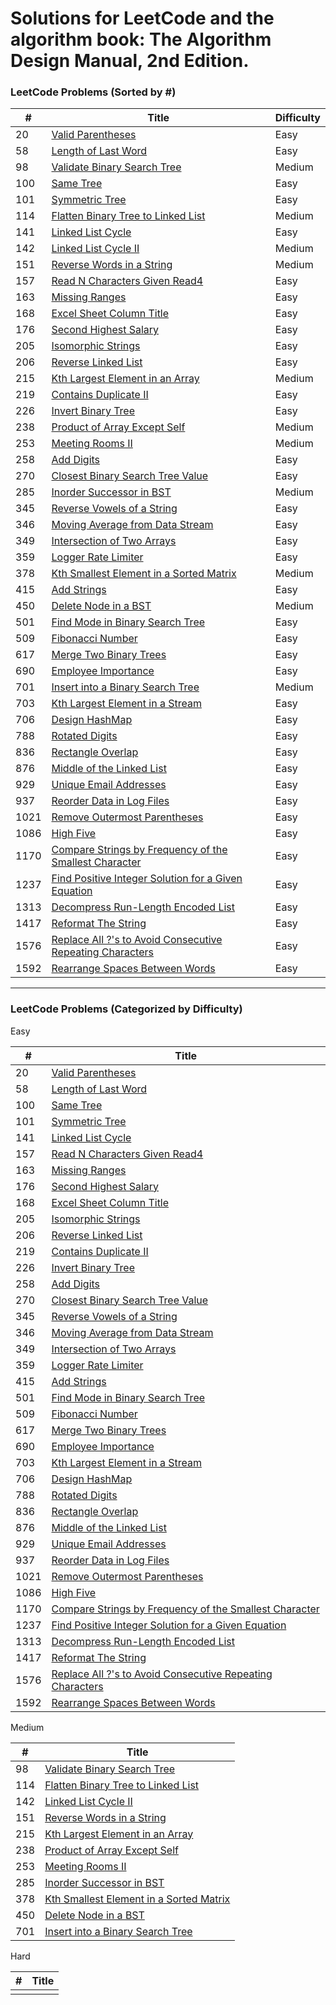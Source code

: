 <h1>Solutions for LeetCode and the algorithm book: The Algorithm Design Manual, 2nd Edition.</h1>

<h3>LeetCode Problems (Sorted by #)</h3>

| #	| Title	| Difficulty |
| --- | --- | --- |
| 20 | [Valid Parentheses](https://github.com/foxfromworld/Coding-Interview-Preparation-with-LeetCode-and-An-Algorithm-Book/blob/main/LeetCode_Solutions/20.%20Valid%20Parentheses.py "link") | Easy
| 58 | [Length of Last Word](https://github.com/foxfromworld/LeetCode-and-Algorithm/blob/main/LeetCode_Solutions/58.%20Length%20of%20Last%20Word.py "link") | Easy
| 98 | [Validate Binary Search Tree](https://github.com/foxfromworld/Coding-Interview-Preparation-with-LeetCode-and-An-Algorithm-Book/blob/main/LeetCode_Solutions/98.%20Validate%20Binary%20Search%20Tree.py "link") | Medium
| 100 | [Same Tree](https://github.com/foxfromworld/LeetCode-and-Algorithm/blob/main/LeetCode_Solutions/100.%20Same%20Tree.py "link") | Easy
| 101 | [Symmetric Tree](https://github.com/foxfromworld/LeetCode-and-Algorithm/blob/main/LeetCode_Solutions/101.%20Symmetric%20Tree.py "link") | Easy
| 114 | [Flatten Binary Tree to Linked List](https://github.com/foxfromworld/LeetCode-and-Algorithm/blob/main/LeetCode_Solutions/114.%20Flatten%20Binary%20Tree%20to%20Linked%20List.py "link") | Medium
| 141 | [Linked List Cycle](https://github.com/foxfromworld/LeetCode-and-Algorithm/blob/main/LeetCode_Solutions/141.%20Linked%20List%20Cycle.py "link") | Easy
| 142 | [Linked List Cycle II](https://github.com/foxfromworld/LeetCode-and-Algorithm/blob/main/LeetCode_Solutions/142.%20Linked%20List%20Cycle%20II.py "link") | Medium
| 151 | [Reverse Words in a String](https://github.com/foxfromworld/LeetCode-and-Algorithm/blob/main/LeetCode_Solutions/151.%20Reverse%20Words%20in%20a%20String.py "link") |  Medium
| 157 | [Read N Characters Given Read4](https://github.com/foxfromworld/Coding-Interview-Preparation-with-LeetCode-and-An-Algorithm-Book/blob/main/LeetCode_Solutions/157.%20Read%20N%20Characters%20Given%20Read4.py "link") | Easy
| 163 | [Missing Ranges](https://github.com/foxfromworld/Coding-Interview-Preparation-with-LeetCode-and-An-Algorithm-Book/blob/main/LeetCode_Solutions/163.%20Missing%20Ranges.py "link") | Easy
| 168 | [Excel Sheet Column Title](https://github.com/foxfromworld/LeetCode-and-Algorithm/blob/main/LeetCode_Solutions/168.%20Excel%20Sheet%20Column%20Title.py "link") | Easy
| 176 | [Second Highest Salary](https://github.com/foxfromworld/LeetCode-and-Algorithm/blob/main/LeetCode_Solutions/176.%20Second%20Highest%20Salary.MYSQL "link") | Easy
| 205 | [Isomorphic Strings](https://github.com/foxfromworld/LeetCode-and-Algorithm/blob/main/LeetCode_Solutions/205.%20Isomorphic%20Strings.py "link") | Easy
| 206 | [Reverse Linked List](https://github.com/foxfromworld/Coding-Interview-Preparation-with-LeetCode-and-An-Algorithm-Book/blob/main/LeetCode_Solutions/206.%20Reverse%20Linked%20List.py "link") | Easy
| 215 | [Kth Largest Element in an Array](https://github.com/foxfromworld/Coding-Interview-Preparation-with-LeetCode-and-An-Algorithm-Book/blob/main/LeetCode_Solutions/215.%20Kth%20Largest%20Element%20in%20an%20Array.py "link") | Medium
| 219 | [Contains Duplicate II](https://github.com/foxfromworld/LeetCode-and-Algorithm/blob/main/LeetCode_Solutions/219.%20Contains%20Duplicate%20II.py "link") | Easy
| 226 | [Invert Binary Tree](https://github.com/foxfromworld/Coding-Interview-Preparation-with-LeetCode-and-An-Algorithm-Book/blob/main/LeetCode_Solutions/226.%20Invert%20Binary%20Tree.py "link") | Easy
| 238 | [Product of Array Except Self](https://github.com/foxfromworld/LeetCode-and-Algorithm/blob/main/LeetCode_Solutions/238.%20Product%20of%20Array%20Except%20Self.py "link") | Medium
| 253 | [Meeting Rooms II](https://github.com/foxfromworld/Coding-Interview-Preparation-with-LeetCode-and-An-Algorithm-Book/blob/main/LeetCode_Solutions/253.%20Meeting%20Rooms%20II.py "link") | Medium
| 258 | [Add Digits](https://github.com/foxfromworld/LeetCode-and-Algorithm/blob/main/LeetCode_Solutions/258.%20Add%20Digits.py "link") | Easy
| 270 | [Closest Binary Search Tree Value](https://github.com/foxfromworld/Coding-Interview-Preparation-with-LeetCode-and-An-Algorithm-Book/blob/main/LeetCode_Solutions/270.%20Closest%20Binary%20Search%20Tree%20Value.py "link") | Easy
| 285 | [Inorder Successor in BST](https://github.com/foxfromworld/Coding-Interview-Preparation-with-LeetCode-and-An-Algorithm-Book/blob/main/LeetCode_Solutions/285.%20Inorder%20Successor%20in%20BST.py "link") | Medium
| 345 | [Reverse Vowels of a String](https://github.com/foxfromworld/LeetCode-and-Algorithm/blob/main/LeetCode_Solutions/345.%20Reverse%20Vowels%20of%20a%20String.py "link") | Easy
| 346 | [Moving Average from Data Stream](https://github.com/foxfromworld/Coding-Interview-Preparation-with-LeetCode-and-An-Algorithm-Book/blob/main/LeetCode_Solutions/346.%20Moving%20Average%20from%20Data%20Stream.py "link") | Easy
| 349 | [Intersection of Two Arrays](https://github.com/foxfromworld/Coding-Interview-Preparation-with-LeetCode-and-An-Algorithm-Book/blob/main/LeetCode_Solutions/349.%20Intersection%20of%20Two%20Arrays.py "link") | Easy
| 359 | [Logger Rate Limiter](https://github.com/foxfromworld/Coding-Interview-Preparation-with-LeetCode-and-An-Algorithm-Book/blob/main/LeetCode_Solutions/359.%20Logger%20Rate%20Limiter.py "link") | Easy
| 378 | [Kth Smallest Element in a Sorted Matrix](https://github.com/foxfromworld/Coding-Interview-Preparation-with-LeetCode-and-An-Algorithm-Book/blob/main/LeetCode_Solutions/378.%20Kth%20Smallest%20Element%20in%20a%20Sorted%20Matrix.py "link") | Medium
| 415 | [Add Strings](https://github.com/foxfromworld/Coding-Interview-Preparation-with-LeetCode-and-An-Algorithm-Book/blob/main/LeetCode_Solutions/415.%20Add%20Strings.py "link") | Easy
| 450 | [Delete Node in a BST](https://github.com/foxfromworld/Coding-Interview-Preparation-with-LeetCode-and-An-Algorithm-Book/blob/main/LeetCode_Solutions/450.%20Delete%20Node%20in%20a%20BST.py "link") | Medium
| 501 | [Find Mode in Binary Search Tree](https://github.com/foxfromworld/LeetCode-and-Algorithm/blob/main/LeetCode_Solutions/501.%20Find%20Mode%20in%20Binary%20Search%20Tree.py "link") | Easy
| 509 | [Fibonacci Number](https://github.com/foxfromworld/LeetCode-and-Algorithm/blob/main/LeetCode_Solutions/509.%20Fibonacci%20Number.py "link") | Easy
| 617 | [Merge Two Binary Trees](https://github.com/foxfromworld/LeetCode-and-Algorithm/blob/main/LeetCode_Solutions/617.%20Merge%20Two%20Binary%20Trees.py "link") | Easy
| 690 | [Employee Importance](https://github.com/foxfromworld/Coding-Interview-Preparation-with-LeetCode-and-An-Algorithm-Book/blob/main/LeetCode_Solutions/690.%20Employee%20Importance.py "link") | Easy
| 701 | [Insert into a Binary Search Tree](https://github.com/foxfromworld/Coding-Interview-Preparation-with-LeetCode-and-An-Algorithm-Book/blob/main/LeetCode_Solutions/701.%20Insert%20into%20a%20Binary%20Search%20Tree.py "link") | Medium
| 703 | [Kth Largest Element in a Stream](https://github.com/foxfromworld/Coding-Interview-Preparation-with-LeetCode-and-An-Algorithm-Book/blob/main/LeetCode_Solutions/703.%20Kth%20Largest%20Element%20in%20a%20Stream.py "link") | Easy
| 706 | [Design HashMap](https://github.com/foxfromworld/Coding-Interview-Preparation-with-LeetCode-and-An-Algorithm-Book/blob/main/LeetCode_Solutions/706.%20Design%20HashMap.py "link") | Easy
| 788 | [Rotated Digits](https://github.com/foxfromworld/LeetCode-and-Algorithm/blob/main/LeetCode_Solutions/788.%20Rotated%20Digits.py "link") | Easy
| 836 | [Rectangle Overlap](https://github.com/foxfromworld/LeetCode-and-Algorithm/blob/main/LeetCode_Solutions/836.%20Rectangle%20Overlap.py "link") | Easy
| 876 | [Middle of the Linked List](https://github.com/foxfromworld/LeetCode-and-Algorithm/blob/main/LeetCode_Solutions/876.%20Middle%20of%20the%20Linked%20List.py "link") | Easy
| 929 | [Unique Email Addresses](https://github.com/foxfromworld/Coding-Interview-Preparation-with-LeetCode-and-An-Algorithm-Book/blob/main/LeetCode_Solutions/929.%20Unique%20Email%20Addresses.py "link") | Easy
| 937 | [Reorder Data in Log Files](https://github.com/foxfromworld/LeetCode-and-Algorithm/blob/main/LeetCode_Solutions/937.%20Reorder%20Data%20in%20Log%20Files.py "link") | Easy
| 1021 | [Remove Outermost Parentheses](https://github.com/foxfromworld/LeetCode-and-Algorithm/blob/main/LeetCode_Solutions/1021.%20Remove%20Outermost%20Parentheses.py "link") | Easy
| 1086 | [High Five](https://github.com/foxfromworld/Coding-Interview-Preparation-with-LeetCode-and-An-Algorithm-Book/blob/main/LeetCode_Solutions/1086.%20High%20Five.py "link") | Easy
| 1170 | [Compare Strings by Frequency of the Smallest Character](https://github.com/foxfromworld/Coding-Interview-Preparation-with-LeetCode-and-An-Algorithm-Book/blob/main/LeetCode_Solutions/1170.%20Compare%20Strings%20by%20Frequency%20of%20the%20Smallest%20Character.py "link") | Easy
| 1237 | [Find Positive Integer Solution for a Given Equation](https://github.com/foxfromworld/Coding-Interview-Preparation-with-LeetCode-and-An-Algorithm-Book/blob/main/LeetCode_Solutions/1237.%20Find%20Positive%20Integer%20Solution%20for%20a%20Given%20Equation.py "link") | Easy
| 1313 | [Decompress Run-Length Encoded List](https://github.com/foxfromworld/LeetCode-and-Algorithm/blob/main/LeetCode_Solutions/1313.%20Decompress%20Run-Length%20Encoded%20List.py "link") | Easy
| 1417 | [Reformat The String](https://github.com/foxfromworld/LeetCode-and-Algorithm/blob/main/LeetCode_Solutions/1417.%20Reformat%20The%20String.py "link") | Easy
| 1576 | [Replace All ?'s to Avoid Consecutive Repeating Characters](https://github.com/foxfromworld/LeetCode-and-Algorithm/blob/main/LeetCode_Solutions/1576.%20Replace%20All%20%3F's%20to%20Avoid%20Consecutive%20Repeating%20Characters.py "link") | Easy
| 1592 | [Rearrange Spaces Between Words](https://github.com/foxfromworld/Coding-Interview-Preparation-with-LeetCode-and-An-Algorithm-Book/blob/main/LeetCode_Solutions/1592.%20Rearrange%20Spaces%20Between%20Words.py "link") | Easy

***

<h3>LeetCode Problems (Categorized by Difficulty)</h3>

Easy

| #	| Title	|
| --- | --- |
| 20 | [Valid Parentheses](https://github.com/foxfromworld/Coding-Interview-Preparation-with-LeetCode-and-An-Algorithm-Book/blob/main/LeetCode_Solutions/20.%20Valid%20Parentheses.py "link") | 
| 58 | [Length of Last Word](https://github.com/foxfromworld/LeetCode-and-Algorithm/blob/main/LeetCode_Solutions/58.%20Length%20of%20Last%20Word.py "link") | 
| 100 | [Same Tree](https://github.com/foxfromworld/LeetCode-and-Algorithm/blob/main/LeetCode_Solutions/100.%20Same%20Tree.py "link") | 
| 101 | [Symmetric Tree](https://github.com/foxfromworld/LeetCode-and-Algorithm/blob/main/LeetCode_Solutions/101.%20Symmetric%20Tree.py "link") | 
| 141 | [Linked List Cycle](https://github.com/foxfromworld/LeetCode-and-Algorithm/blob/main/LeetCode_Solutions/141.%20Linked%20List%20Cycle.py "link") |
| 157 | [Read N Characters Given Read4](https://github.com/foxfromworld/Coding-Interview-Preparation-with-LeetCode-and-An-Algorithm-Book/blob/main/LeetCode_Solutions/157.%20Read%20N%20Characters%20Given%20Read4.py "link") | 
| 163 | [Missing Ranges](https://github.com/foxfromworld/Coding-Interview-Preparation-with-LeetCode-and-An-Algorithm-Book/blob/main/LeetCode_Solutions/163.%20Missing%20Ranges.py "link") | 
| 176 | [Second Highest Salary](https://github.com/foxfromworld/LeetCode-and-Algorithm/blob/main/LeetCode_Solutions/176.%20Second%20Highest%20Salary.MYSQL "link") |
| 168 | [Excel Sheet Column Title](https://github.com/foxfromworld/LeetCode-and-Algorithm/blob/main/LeetCode_Solutions/168.%20Excel%20Sheet%20Column%20Title.py "link") | 
| 205 | [Isomorphic Strings](https://github.com/foxfromworld/LeetCode-and-Algorithm/blob/main/LeetCode_Solutions/205.%20Isomorphic%20Strings.py "link") | 
| 206 | [Reverse Linked List](https://github.com/foxfromworld/Coding-Interview-Preparation-with-LeetCode-and-An-Algorithm-Book/blob/main/LeetCode_Solutions/206.%20Reverse%20Linked%20List.py "link") | 
| 219 | [Contains Duplicate II](https://github.com/foxfromworld/LeetCode-and-Algorithm/blob/main/LeetCode_Solutions/219.%20Contains%20Duplicate%20II.py "link") | 
| 226 | [Invert Binary Tree](https://github.com/foxfromworld/Coding-Interview-Preparation-with-LeetCode-and-An-Algorithm-Book/blob/main/LeetCode_Solutions/226.%20Invert%20Binary%20Tree.py "link") |
| 258 | [Add Digits](https://github.com/foxfromworld/LeetCode-and-Algorithm/blob/main/LeetCode_Solutions/258.%20Add%20Digits.py "link") | 
| 270 | [Closest Binary Search Tree Value](https://github.com/foxfromworld/Coding-Interview-Preparation-with-LeetCode-and-An-Algorithm-Book/blob/main/LeetCode_Solutions/270.%20Closest%20Binary%20Search%20Tree%20Value.py "link") | 
| 345 | [Reverse Vowels of a String](https://github.com/foxfromworld/LeetCode-and-Algorithm/blob/main/LeetCode_Solutions/345.%20Reverse%20Vowels%20of%20a%20String.py "link") |
| 346 | [Moving Average from Data Stream](https://github.com/foxfromworld/Coding-Interview-Preparation-with-LeetCode-and-An-Algorithm-Book/blob/main/LeetCode_Solutions/346.%20Moving%20Average%20from%20Data%20Stream.py "link") | 
| 349 | [Intersection of Two Arrays](https://github.com/foxfromworld/Coding-Interview-Preparation-with-LeetCode-and-An-Algorithm-Book/blob/main/LeetCode_Solutions/349.%20Intersection%20of%20Two%20Arrays.py "link") | 
| 359 | [Logger Rate Limiter](https://github.com/foxfromworld/Coding-Interview-Preparation-with-LeetCode-and-An-Algorithm-Book/blob/main/LeetCode_Solutions/359.%20Logger%20Rate%20Limiter.py "link") | 
| 415 | [Add Strings](https://github.com/foxfromworld/Coding-Interview-Preparation-with-LeetCode-and-An-Algorithm-Book/blob/main/LeetCode_Solutions/415.%20Add%20Strings.py "link") | 
| 501 | [Find Mode in Binary Search Tree](https://github.com/foxfromworld/LeetCode-and-Algorithm/blob/main/LeetCode_Solutions/501.%20Find%20Mode%20in%20Binary%20Search%20Tree.py "link") |
| 509 | [Fibonacci Number](https://github.com/foxfromworld/LeetCode-and-Algorithm/blob/main/LeetCode_Solutions/509.%20Fibonacci%20Number.py "link") | 
| 617 | [Merge Two Binary Trees](https://github.com/foxfromworld/LeetCode-and-Algorithm/blob/main/LeetCode_Solutions/617.%20Merge%20Two%20Binary%20Trees.py "link") |
| 690 | [Employee Importance](https://github.com/foxfromworld/Coding-Interview-Preparation-with-LeetCode-and-An-Algorithm-Book/blob/main/LeetCode_Solutions/690.%20Employee%20Importance.py "link") | 
| 703 | [Kth Largest Element in a Stream](https://github.com/foxfromworld/Coding-Interview-Preparation-with-LeetCode-and-An-Algorithm-Book/blob/main/LeetCode_Solutions/703.%20Kth%20Largest%20Element%20in%20a%20Stream.py "link") |
| 706 | [Design HashMap](https://github.com/foxfromworld/Coding-Interview-Preparation-with-LeetCode-and-An-Algorithm-Book/blob/main/LeetCode_Solutions/706.%20Design%20HashMap.py "link") | 
| 788 | [Rotated Digits](https://github.com/foxfromworld/LeetCode-and-Algorithm/blob/main/LeetCode_Solutions/788.%20Rotated%20Digits.py "link") | 
| 836 | [Rectangle Overlap](https://github.com/foxfromworld/LeetCode-and-Algorithm/blob/main/LeetCode_Solutions/836.%20Rectangle%20Overlap.py "link") | 
| 876 | [Middle of the Linked List](https://github.com/foxfromworld/LeetCode-and-Algorithm/blob/main/LeetCode_Solutions/876.%20Middle%20of%20the%20Linked%20List.py "link") | 
| 929 | [Unique Email Addresses](https://github.com/foxfromworld/Coding-Interview-Preparation-with-LeetCode-and-An-Algorithm-Book/blob/main/LeetCode_Solutions/929.%20Unique%20Email%20Addresses.py "link") | 
| 937 | [Reorder Data in Log Files](https://github.com/foxfromworld/LeetCode-and-Algorithm/blob/main/LeetCode_Solutions/937.%20Reorder%20Data%20in%20Log%20Files.py "link") | Easy
| 1021 | [Remove Outermost Parentheses](https://github.com/foxfromworld/LeetCode-and-Algorithm/blob/main/LeetCode_Solutions/1021.%20Remove%20Outermost%20Parentheses.py "link") | 
| 1086 | [High Five](https://github.com/foxfromworld/Coding-Interview-Preparation-with-LeetCode-and-An-Algorithm-Book/blob/main/LeetCode_Solutions/1086.%20High%20Five.py "link") | 
| 1170 | [Compare Strings by Frequency of the Smallest Character](https://github.com/foxfromworld/Coding-Interview-Preparation-with-LeetCode-and-An-Algorithm-Book/blob/main/LeetCode_Solutions/1170.%20Compare%20Strings%20by%20Frequency%20of%20the%20Smallest%20Character.py "link") | 
| 1237 | [Find Positive Integer Solution for a Given Equation](https://github.com/foxfromworld/Coding-Interview-Preparation-with-LeetCode-and-An-Algorithm-Book/blob/main/LeetCode_Solutions/1237.%20Find%20Positive%20Integer%20Solution%20for%20a%20Given%20Equation.py "link") | 
| 1313 | [Decompress Run-Length Encoded List](https://github.com/foxfromworld/LeetCode-and-Algorithm/blob/main/LeetCode_Solutions/1313.%20Decompress%20Run-Length%20Encoded%20List.py "link") |
| 1417 | [Reformat The String](https://github.com/foxfromworld/LeetCode-and-Algorithm/blob/main/LeetCode_Solutions/1417.%20Reformat%20The%20String.py "link") | 
| 1576 | [Replace All ?'s to Avoid Consecutive Repeating Characters](https://github.com/foxfromworld/LeetCode-and-Algorithm/blob/main/LeetCode_Solutions/1576.%20Replace%20All%20%3F's%20to%20Avoid%20Consecutive%20Repeating%20Characters.py "link") | 
| 1592 | [Rearrange Spaces Between Words](https://github.com/foxfromworld/Coding-Interview-Preparation-with-LeetCode-and-An-Algorithm-Book/blob/main/LeetCode_Solutions/1592.%20Rearrange%20Spaces%20Between%20Words.py "link") | 


Medium

| #	| Title	|
| --- | --- |
| 98 | [Validate Binary Search Tree](https://github.com/foxfromworld/Coding-Interview-Preparation-with-LeetCode-and-An-Algorithm-Book/blob/main/LeetCode_Solutions/98.%20Validate%20Binary%20Search%20Tree.py "link") |
| 114 | [Flatten Binary Tree to Linked List](https://github.com/foxfromworld/LeetCode-and-Algorithm/blob/main/LeetCode_Solutions/114.%20Flatten%20Binary%20Tree%20to%20Linked%20List.py "link") | 
| 142 | [Linked List Cycle II](https://github.com/foxfromworld/LeetCode-and-Algorithm/blob/main/LeetCode_Solutions/142.%20Linked%20List%20Cycle%20II.py "link") |
| 151 | [Reverse Words in a String](https://github.com/foxfromworld/LeetCode-and-Algorithm/blob/main/LeetCode_Solutions/151.%20Reverse%20Words%20in%20a%20String.py "link") |
| 215 | [Kth Largest Element in an Array](https://github.com/foxfromworld/Coding-Interview-Preparation-with-LeetCode-and-An-Algorithm-Book/blob/main/LeetCode_Solutions/215.%20Kth%20Largest%20Element%20in%20an%20Array.py "link") | 
| 238 | [Product of Array Except Self](https://github.com/foxfromworld/LeetCode-and-Algorithm/blob/main/LeetCode_Solutions/238.%20Product%20of%20Array%20Except%20Self.py "link") |
| 253 | [Meeting Rooms II](https://github.com/foxfromworld/Coding-Interview-Preparation-with-LeetCode-and-An-Algorithm-Book/blob/main/LeetCode_Solutions/253.%20Meeting%20Rooms%20II.py "link") |
| 285 | [Inorder Successor in BST](https://github.com/foxfromworld/Coding-Interview-Preparation-with-LeetCode-and-An-Algorithm-Book/blob/main/LeetCode_Solutions/285.%20Inorder%20Successor%20in%20BST.py "link") |
| 378 | [Kth Smallest Element in a Sorted Matrix](https://github.com/foxfromworld/Coding-Interview-Preparation-with-LeetCode-and-An-Algorithm-Book/blob/main/LeetCode_Solutions/378.%20Kth%20Smallest%20Element%20in%20a%20Sorted%20Matrix.py "link") |
| 450 | [Delete Node in a BST](https://github.com/foxfromworld/Coding-Interview-Preparation-with-LeetCode-and-An-Algorithm-Book/blob/main/LeetCode_Solutions/450.%20Delete%20Node%20in%20a%20BST.py "link") |
| 701 | [Insert into a Binary Search Tree](https://github.com/foxfromworld/Coding-Interview-Preparation-with-LeetCode-and-An-Algorithm-Book/blob/main/LeetCode_Solutions/701.%20Insert%20into%20a%20Binary%20Search%20Tree.py "link") |

Hard

| #	| Title	|
| --- | --- |
|  | 
